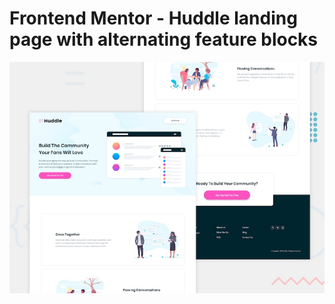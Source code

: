 # Frontend Mentor - Huddle landing page with alternating feature blocks

![Design preview for the Huddle landing page with alternating feature blocks coding challenge](./resources/design/desktop-preview.jpg)
